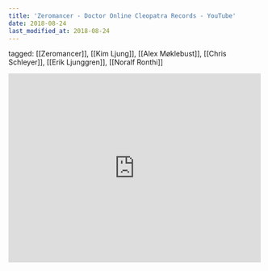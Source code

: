 ```yaml
---
title: 'Zeromancer - Doctor Online Cleopatra Records - YouTube'
date: 2018-08-24
last_modified_at: 2018-08-24
---
```

tagged: [[Zeromancer]], [[Kim Ljung]], [[Alex Møklebust]], [[Chris Schleyer]], [[Erik Ljunggren]], [[Noralf Ronthi]]
<iframe allow="accelerometer; autoplay; clipboard-write; encrypted-media; gyroscope; picture-in-picture" allowfullscreen="" frameborder="0" height="375" id="youtube_iframe" src="https://www.youtube.com/embed/ixskugIPSSQ?feature=oembed&amp;enablejsapi=1&amp;origin=https://safe.txmblr.com&amp;wmode=opaque" width="500"></iframe>